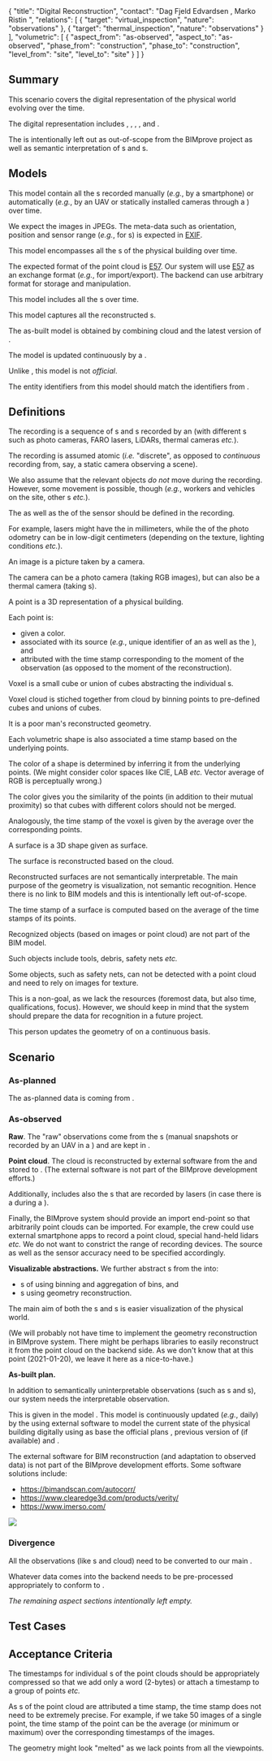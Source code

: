 <rasaeco-meta>
{
    "title": "Digital Reconstruction",
    "contact": "Dag Fjeld Edvardsen <dag.fjeld.edvardsen@catenda.no>, Marko Ristin <rist@zhaw.ch>",
    "relations": [
        { "target": "virtual_inspection", "nature": "observations" },
        { "target": "thermal_inspection", "nature": "observations" }
    ],
    "volumetric": [
        {
            "aspect_from": "as-observed", "aspect_to": "as-observed",
            "phase_from": "construction", "phase_to": "construction",
            "level_from": "site", "level_to": "site"
        }
    ]
}
</rasaeco-meta>

## Summary

This scenario covers the digital representation of the physical world evolving over the time. 

The digital representation includes <modelref name="images" />, 
<modelref name="point_cloud" />, 
<modelref name="voxel_cloud" />, 
<modelref name="reconstructed_geometry" />, 
and <modelref name="as-built" />.

The <ref name="object_recognition" /> is intentionally left out as out-of-scope from the
BIMprove project as well as semantic interpretation of <ref name="point" />s and 
<ref name="surface" />s.

## Models

<model name="images">

This model contain all the <ref name="image" />s recorded manually (*e.g.*, by a smartphone) or
automatically (*e.g.*, by an UAV or statically installed cameras through 
a <ref name="recording" />) over time.

We expect the images in JPEGs.
The meta-data such as orientation, position and sensor range 
(*e.g.*, for <ref name="thermal_inspection#thermal_image" />s) is expected in 
[EXIF](https://en.wikipedia.org/wiki/Exif).

</model>

<model name="point_cloud">

This model encompasses all the <ref name="point" />s of the physical building over time. 

The expected format of the point cloud is [E57](http://www.libe57.org/).
Our system will use [E57](http://www.libe57.org/) as an exchange format (*e.g.*, for import/export).
The backend can use arbitrary format for storage and manipulation. 

</model>

<model name="voxel_cloud">

This model includes all the <ref name="voxel" />s over time.

</model>

<model name="reconstructed_geometry">

This model captures all the reconstructed <ref name="surface" />s.

</model>

<model name="as-built">

The as-built model is obtained by combining <ref name="point" /> cloud
and the latest version of <modelref name="evolving_plan#bim3d" />.

The model is updated continuously by a <ref name="bimmer" />.

Unlike <modelref name="evolving_plan#bim3d" />, this model is not *official*.

The entity identifiers from this model should match the identifiers from 
<modelref name="evolving_plan#bim3d" />.

</model>

## Definitions

<def name="recording">

The recording is a sequence of <ref name="image" />s and <ref name="point" />s recorded by an 
<ref name="uxv_recording#UXV" /> (with different <ref name="uxv_recording#sensor" />s such as 
photo cameras, FARO lasers, LiDARs, thermal cameras *etc.*).

The recording is assumed atomic (*i.e.* "discrete", as opposed to *continuous* recording from, say,
a static camera observing a scene).

We also assume that the relevant objects *do not* move during the recording. 
However, some movement is possible, though (*e.g.*, workers and vehicles on the site, 
other <ref name="uxv_recording#UXV" />s *etc.*).

The <ref name="uxv_recording#sensor" /> as well as the <ref name="uxv_recording#spatial_accuracy" />
of the sensor should be defined in the recording.

For example, lasers might have the <ref name="uxv_recording#spatial_accuracy" /> in millimeters, while 
the <ref name="uxv_recording#spatial_accuracy" /> of the photo odometry can be in low-digit 
centimeters (depending on the texture, lighting conditions *etc.*).

</def>

<def name="image">

An image is a picture taken by a camera.

The camera can be a photo camera (taking RGB images), but can also be a thermal camera (taking
<ref name="thermal_inspection#thermal_image" />s).

</def>

<def name="point">

A point is a 3D representation of a physical building.

Each point is:
* given a color.
* associated with its source (*e.g.*, unique identifier of an <ref name="uxv_recording#UXV" /> 
  as well as the <ref name="uxv_recording#sensor" />), and
* attributed with the time stamp corresponding to the moment of the observation (as opposed 
  to the moment of the reconstruction).

</def>

<def name="voxel">

Voxel is a small cube or union of cubes abstracting the individual <ref name="point" />s.

Voxel cloud is stiched together from <ref name="point" /> cloud 
by binning points to pre-defined cubes and unions of cubes.

It is a poor man's reconstructed geometry.

Each volumetric shape is also associated a time stamp based on the underlying points.

The color of a shape is determined by inferring it from the underlying points.
(We might consider color spaces like CIE, LAB *etc.* Vector average of RGB is perceptually wrong.)

The color gives you the similarity of the points (in addition to their mutual proximity) so that
cubes with different colors should not be merged.

Analogously, the time stamp of the voxel is given by the average over the corresponding points.

</def>

<def name="surface" >

A surface is a 3D shape given as surface.

The surface is reconstructed based on the <ref name="point" /> cloud.

Reconstructed surfaces are not semantically interpretable. 
The main purpose of the geometry is visualization, not semantic recognition.
Hence there is no link to BIM models and this is intentionally left out-of-scope. 

The time stamp of a surface is computed based on the average of the time stamps of its points. 

</def>

<def name="object_recognition" >

Recognized objects (based on images or point cloud) are not part of the BIM model.

Such objects include tools, debris, safety nets *etc.*

Some objects, such as safety nets, can not be detected with a point cloud and need to rely
on images for texture.

This is a non-goal, as we lack the resources (foremost data, but also time, qualifications, focus).
However, we should keep in mind that the system should prepare the data for recognition in a 
future project.

</def>

<def name="bimmer" >

This person updates the geometry of <modelref name="as-built" /> on a continuous basis.

</def>

## Scenario

### As-planned

The as-planned data is coming from <modelref name="evolving_plan#bim3d" />. 

### As-observed

**Raw**.
The "raw" observations come from the <ref name="image" />s (manual snapshots or recorded by
an UAV in a <ref name="recording" />) and are kept in <modelref name="images" />.

**Point cloud**. 
The <ref name="point" /> cloud is reconstructed by external software from the 
<modelref name="images" /> and stored to <modelref name="point_cloud" />.
(The external software is not part of the BIMprove development efforts.)

Additionally, <modelref name="point_cloud" /> includes also the <ref name="point" />s
that are recorded by lasers (in case there is a <ref name="uxv_recording#sensor" /> 
 during a <ref name="recording" />).
 
Finally, the BIMprove system should provide an import end-point so that arbitrarily point clouds
can be imported.
For example, the crew could use external smartphone apps to record a point cloud, 
special hand-held lidars *etc.*
We do not want to constrict the range of recording devices.
The source as well as the sensor accuracy need to be specified accordingly. 

**Visualizable abstractions.**
We further abstract <ref name="point" />s from the <modelref name="point_cloud" />
into:
* <ref name="voxel" />s of <modelref name="voxel_cloud" />
using binning and aggregation of bins, and 
* <ref name="surface" />s using geometry reconstruction.

The main aim of both the <ref name="voxel" />s and <ref name="surface" />s is easier visualization
of the physical world.

(We will probably not have time to implement the geometry reconstruction in BIMprove system.
There might be perhaps libraries to easily reconstruct it from the point cloud on the backend
side.
As we don't know that at this point (2021-01-20), we leave it here as a nice-to-have.)

**As-built plan.**

In addition to semantically uninterpretable observations (such as <ref name="image" />s and 
<ref name="point" />s), our system needs the interpretable observation.

This is given in the model <modelref name="as-built" />. This model is continuously
updated (*e.g.*, daily) by the <ref name="bimmer" /> using external software to
model the current state of the physical building digitally using as base the official plans 
<modelref name="evolving_plan#bim3d" />, previous version of 
<modelref name="as-built" /> (if available) and 
<modelref name="point_cloud" />.

The external software for BIM reconstruction (and adaptation to observed data) is not part of the
BIMprove development efforts. Some software solutions include:
* https://bimandscan.com/autocorr/
* https://www.clearedge3d.com/products/verity/
* https://www.imerso.com/ 

<img src="diagram.svg" />

### Divergence

All the observations (like <ref name="image" />s and <ref name="point" /> cloud) need to be 
converted to our main <ref name="evolving_plan#site_coordinate_system" />.

Whatever data comes into the backend needs to be pre-processed appropriately to conform to
<ref name="evolving_plan#site_coordinate_system" />.

*The remaining aspect sections intentionally left empty.*

## Test Cases

## Acceptance Criteria

<acceptance name="timestamps_of_points_manageable">

The timestamps for individual <ref name="point" />s of the point clouds should be appropriately 
compressed so that we add only a word (2-bytes) or attach a timestamp to a group of points *etc.*

</acceptance>

<acceptance name="granularity_of_timestamps">

As <ref name="point" />s of the point cloud are attributed a time stamp, the time stamp
does not need to be extremely precise. For example, if we take 50 images of a single point,
the time stamp of the point can be the average (or minimum or maximum) over the corresponding 
timestamps of the images.

</acceptance>

<acceptance name="visual_veracity_of_geometry">

The geometry might look "melted" as we lack points from all the viewpoints.

</acceptance>
